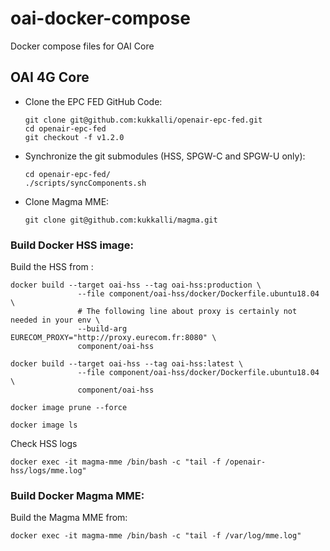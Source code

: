 # oai-docker-compose
Docker compose files for OAI Core


## OAI 4G Core
- Clone the EPC FED GitHub Code:
  ```
  git clone git@github.com:kukkalli/openair-epc-fed.git
  cd openair-epc-fed
  git checkout -f v1.2.0
  ```

- Synchronize the git submodules (HSS, SPGW-C and SPGW-U only):
  ```
  cd openair-epc-fed/
  ./scripts/syncComponents.sh
  
  ```

- Clone Magma MME:
  ```
  git clone git@github.com:kukkalli/magma.git
  ```


### Build Docker HSS image:
Build the HSS from :
```
docker build --target oai-hss --tag oai-hss:production \
               --file component/oai-hss/docker/Dockerfile.ubuntu18.04 \
               # The following line about proxy is certainly not needed in your env \
               --build-arg EURECOM_PROXY="http://proxy.eurecom.fr:8080" \
               component/oai-hss

docker build --target oai-hss --tag oai-hss:latest \
               --file component/oai-hss/docker/Dockerfile.ubuntu18.04 \
               component/oai-hss

docker image prune --force

docker image ls
```
Check HSS logs
```
docker exec -it magma-mme /bin/bash -c "tail -f /openair-hss/logs/mme.log"
```


### Build Docker Magma MME:
Build the Magma MME from:
```
docker exec -it magma-mme /bin/bash -c "tail -f /var/log/mme.log"
```

